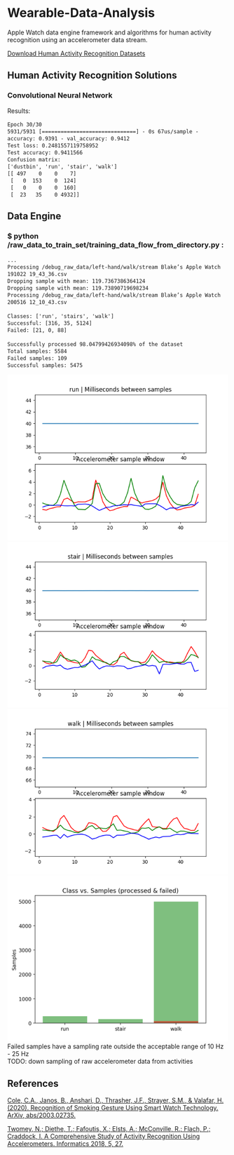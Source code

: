 # Wearable-Data-Analysis
Apple Watch data engine framework and algorithms for human activity recognition using an accelerometer data stream.

[Download Human Activity Recognition Datasets](https://drive.google.com/drive/folders/1DHQ8qPfv5xpGWKWLE99JIlssQM9yqHzg?usp=sharing)

## Human Activity Recognition Solutions

### Convolutional Neural Network
Results:
```
Epoch 30/30
5931/5931 [==============================] - 0s 67us/sample - accuracy: 0.9391 - val_accuracy: 0.9412
Test loss: 0.2481557119758952
Test accuracy: 0.9411566
Confusion matrix:
['dustbin', 'run', 'stair', 'walk']
[[ 497    0    0    7]
 [   0  153    0  124]
 [   0    0    0  160]
 [  23   35    0 4932]]
```

## Data Engine

### $ python /raw_data_to_train_set/training_data_flow_from_directory.py :
```
...
Processing /debug_raw_data/left-hand/walk/stream Blake’s Apple Watch 191022 19_43_36.csv
Dropping sample with mean: 119.7367386364124
Dropping sample with mean: 119.73890719698234
Processing /debug_raw_data/left-hand/walk/stream Blake’s Apple Watch 200516 12_10_43.csv

Classes: ['run', 'stairs', 'walk']
Successful: [316, 35, 5124]
Failed: [21, 0, 88]

Successfully processed 98.04799426934098% of the dataset
Total samples: 5584
Failed samples: 109
Successful samples: 5475
```

![sample figure](https://github.com/blakete/Wearable-Data-Analysis/blob/master/figures/run_34.png)
![sample figure](https://github.com/blakete/Wearable-Data-Analysis/blob/master/figures/stair_16.png)
![sample figure](https://github.com/blakete/Wearable-Data-Analysis/blob/master/figures/walk_1668.png)
![sample figure](https://github.com/blakete/Wearable-Data-Analysis/blob/master/figures/class_distribution.png)
Failed samples have a sampling rate outside the acceptable range of 10 Hz - 25 Hz
<br/>TODO: down sampling of raw accelerometer data from activities


## References

[Cole, C.A., Janos, B., Anshari, D., Thrasher, J.F., Strayer, S.M., & Valafar, H. (2020). Recognition of Smoking Gesture Using Smart Watch Technology. ArXiv, abs/2003.02735.](https://arxiv.org/pdf/2003.02735.pdf)

[Twomey, N.; Diethe, T.; Fafoutis, X.; Elsts, A.; McConville, R.; Flach, P.; Craddock, I. A Comprehensive Study of Activity Recognition Using Accelerometers. Informatics 2018, 5, 27.](https://www.mdpi.com/2227-9709/5/2/27)
